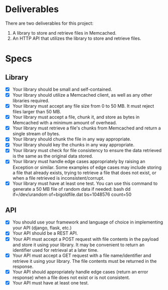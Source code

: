 # Deliverables

There are two deliverables for this project:

1. A library to store and retrieve files in Memcached.
1. An HTTP API that utilizes the library to store and retrieve files.

# Specs

## Library

- [X] Your library should be small and self-contained.
- [X] Your library should utilize a Memcached client, as well as any other libraries required.
- [X] Your library must accept any file size from 0 to 50 MB. It must reject files larger than 50 MB.
- [X] Your library must accept a file, chunk it, and store as bytes in Memcached with a minimum amount of overhead.
- [X] Your library must retrieve a file's chunks from Memcached and return a single stream of bytes.
- [X] Your library should chunk the file in any way appropriate.
- [X] Your library should key the chunks in any way appropriate.
- [X] Your library must check for file consistency to ensure the data retrieved is the same as the original data stored.
- [X] Your library must handle edge cases appropriately by raising an Exception or similar. Some examples of edge cases may include storing a file that already exists, trying to retrieve a file that does not exist, or when a file retrieved is inconsistent/corrupt.
- [X] Your library must have at least one test.
You can use this command to generate a 50 MB file of random data if needed: bash dd if=/dev/urandom of=bigoldfile.dat bs=1048576 count=50

## API

- [X] You should use your framework and language of choice in implementing your API (django, flask, etc.)
- [X] Your API should be a REST API.
- [X] Your API must accept a POST request with file contents in the payload and store it using your library. It may be convenient to return an identifier used for retrieval at a later time.
- [X] Your API must accept a GET request with a file name/identifier and retrieve it using your library. The file contents must be returned in the response.
- [X] Your API should appropriately handle edge cases (return an error response) when a file does not exist or is not consistent.
- [X] Your API must have at least one test.
